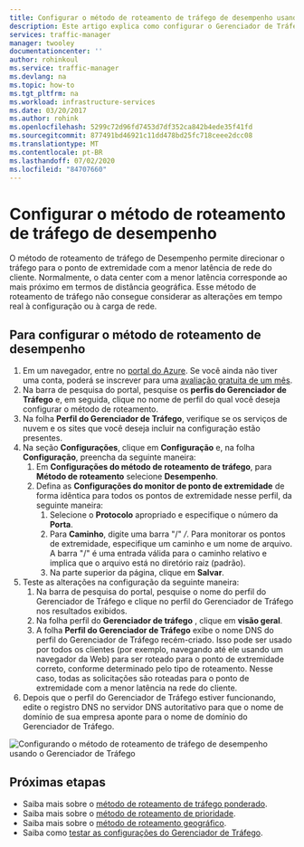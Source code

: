```yaml
---
title: Configurar o método de roteamento de tráfego de desempenho usando o Gerenciador de Tráfego do Azure | Microsoft Docs
description: Este artigo explica como configurar o Gerenciador de Tráfego para rotear o tráfego para o ponto de extremidade com a menor latência
services: traffic-manager
manager: twooley
documentationcenter: ''
author: rohinkoul
ms.service: traffic-manager
ms.devlang: na
ms.topic: how-to
ms.tgt_pltfrm: na
ms.workload: infrastructure-services
ms.date: 03/20/2017
ms.author: rohink
ms.openlocfilehash: 5299c72d96fd7453d7df352ca842b4ede35f41fd
ms.sourcegitcommit: 877491bd46921c11dd478bd25fc718ceee2dcc08
ms.translationtype: MT
ms.contentlocale: pt-BR
ms.lasthandoff: 07/02/2020
ms.locfileid: "84707660"
---
```

# <a name="configure-the-performance-traffic-routing-method"></a>Configurar o método de roteamento de tráfego de desempenho

O método de roteamento de tráfego de Desempenho permite direcionar o tráfego para o ponto de extremidade com a menor latência de rede do cliente. Normalmente, o data center com a menor latência corresponde ao mais próximo em termos de distância geográfica. Esse método de roteamento de tráfego não consegue considerar as alterações em tempo real à configuração ou à carga de rede.

##  <a name="to-configure-performance-routing-method"></a>Para configurar o método de roteamento de desempenho

1. Em um navegador, entre no [portal do Azure](https://portal.azure.com). Se você ainda não tiver uma conta, poderá se inscrever para uma [avaliação gratuita de um mês](https://azure.microsoft.com/free/). 
2. Na barra de pesquisa do portal, pesquise os **perfis do Gerenciador de Tráfego** e, em seguida, clique no nome de perfil do qual você deseja configurar o método de roteamento.
3. Na folha **Perfil do Gerenciador de Tráfego**, verifique se os serviços de nuvem e os sites que você deseja incluir na configuração estão presentes.
4. Na seção **Configurações**, clique em **Configuração** e, na folha **Configuração**, preencha da seguinte maneira:
    1. Em **Configurações do método de roteamento de tráfego**, para **Método de roteamento** selecione **Desempenho**.
    2. Defina as **Configurações do monitor de ponto de extremidade** de forma idêntica para todos os pontos de extremidade nesse perfil, da seguinte maneira:
        1. Selecione o **Protocolo** apropriado e especifique o número da **Porta**. 
        2. Para **Caminho**, digite uma barra "/" */*. Para monitorar os pontos de extremidade, especifique um caminho e um nome de arquivo. A barra "/" é uma entrada válida para o caminho relativo e implica que o arquivo está no diretório raiz (padrão).
        3. Na parte superior da página, clique em **Salvar**.
5.  Teste as alterações na configuração da seguinte maneira:
    1.  Na barra de pesquisa do portal, pesquise o nome do perfil do Gerenciador de Tráfego e clique no perfil do Gerenciador de Tráfego nos resultados exibidos.
    2.  Na folha perfil do **Gerenciador de tráfego** , clique em **visão geral**.
    3.  A folha **Perfil do Gerenciador de Tráfego** exibe o nome DNS do perfil do Gerenciador de Tráfego recém-criado. Isso pode ser usado por todos os clientes (por exemplo, navegando até ele usando um navegador da Web) para ser roteado para o ponto de extremidade correto, conforme determinado pelo tipo de roteamento. Nesse caso, todas as solicitações são roteadas para o ponto de extremidade com a menor latência na rede do cliente.
6. Depois que o perfil do Gerenciador de Tráfego estiver funcionando, edite o registro DNS no servidor DNS autoritativo para que o nome de domínio de sua empresa aponte para o nome de domínio do Gerenciador de Tráfego.

![Configurando o método de roteamento de tráfego de desempenho usando o Gerenciador de Tráfego][1]

## <a name="next-steps"></a>Próximas etapas

- Saiba mais sobre o [método de roteamento de tráfego ponderado](traffic-manager-configure-weighted-routing-method.md).
- Saiba mais sobre o [método de roteamento de prioridade](traffic-manager-configure-priority-routing-method.md).
- Saiba mais sobre o [método de roteamento geográfico](traffic-manager-configure-geographic-routing-method.md).
- Saiba como [testar as configurações do Gerenciador de Tráfego](traffic-manager-testing-settings.md).

<!--Image references-->
[1]: ./media/traffic-manager-performance-routing-method/traffic-manager-performance-routing-method.png